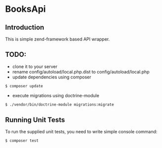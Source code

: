 # BooksApi

## Introduction

This is simple zend-framework based API wrapper.

## TODO:

- clone it to your server
- rename config/autoload/local.php.dist to config/autoload/local.php
- update dependencies using composer 

```bash
$ composer update
```
- execute migrations using doctrine-module
```bash
$ ./vendor/bin/doctrine-module migrations:migrate
```
## Running Unit Tests
To run the supplied unit tests, you need to write simple console command: 
```bash
$ composer test
```
